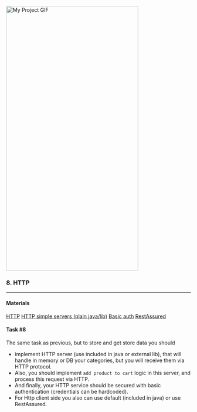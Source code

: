 <img src="./demo.gif" alt="My Project GIF" width="360" height="720">

### 8. HTTP

----
#### Materials

[HTTP](https://en.wikipedia.org/wiki/Hypertext_Transfer_Protocol)
[HTTP simple servers (plain java/lib)](https://syntaxcorrect.com/Java/5_Ultra_Lightweight_Http_Server_Implementations_in_Java_for_Blazing_Fast_Microservices_APIs_or_Even_Websites)
[Basic auth](https://en.wikipedia.org/wiki/Basic_access_authentication)
[RestAssured](https://rest-assured.io/)
#### Task #8

The same task as previous, but to store and get store data you should 
- implement HTTP server (use included in java or external lib), that will handle in memory or DB your categories, but you will receive them via HTTP protocol.
- Also, you should implement `add product to cart` logic in this server, and process this request via HTTP.
- And finally, your HTTP service should be secured with basic authentication  (credentials can be hardcoded).
- For Http client side you also can use default (included in java) or use RestAssured. 
   
